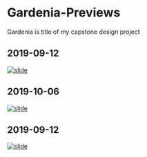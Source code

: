 # Gardenia-Previews
Gardenia is title of my capstone design project

## 2019-09-12
[![slide](https://www.youtube.com/watch?v=wjBSWE8xi0E)](https://youtu.be/wjBSWE8xi0E)

## 2019-10-06
[![slide](https://img.youtube.com/vi/MKM18IDamlU/0.jpg)](https://youtu.be/MKM18IDamlU)

## 2019-09-12
[![slide](https://img.youtube.com/vi/j4wtSjwIoLg/0.jpg)](https://youtu.be/j4wtSjwIoLg)

